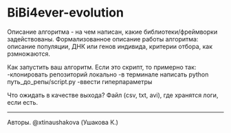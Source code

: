 # BiBi4ever-evolution

Описание алгоритма - на чем написан, какие библиотеки/фреймворки задействованы. 
Формализованное описание работы алгоритма: описание популяции, ДНК или генов индивида,
критерии отбора, как рзмножаются.

Как запустить ваш алгоритм. Если это скрипт, то примерно так:
-клонировать репозиторий локально
-в терминале написать python путь_до_репы/script.py
-ввести гиперпараметры

Что ожидать в качестве выхода? Файл (csv, txt, avi), где хранятся логи, если есть.

------
Авторы. @xtinaushakova (Ушакова К.)
